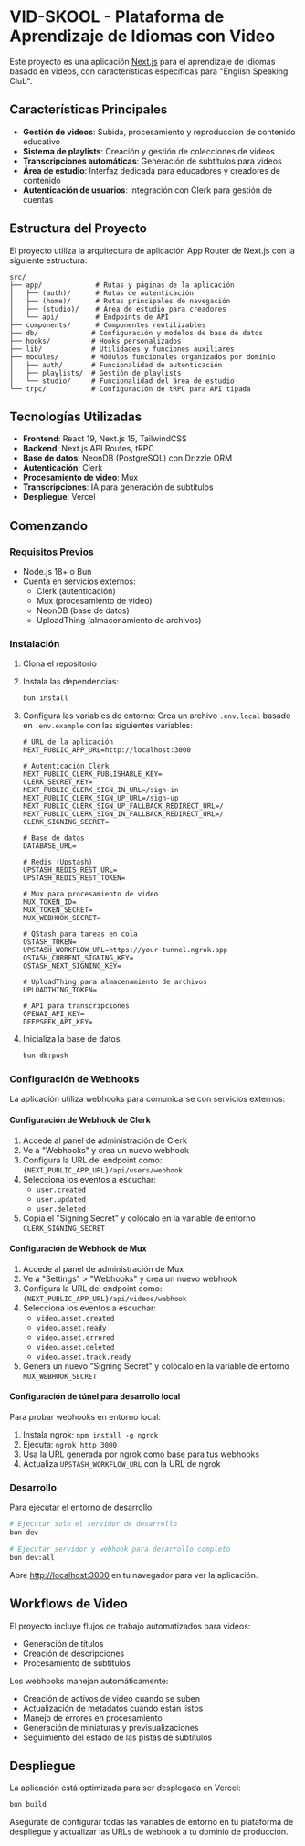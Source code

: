 # VID-SKOOL - Plataforma de Aprendizaje de Idiomas con Video

Este proyecto es una aplicación [Next.js](https://nextjs.org) para el aprendizaje de idiomas basado en videos, con características específicas para "English Speaking Club".

## Características Principales

- **Gestión de videos**: Subida, procesamiento y reproducción de contenido educativo
- **Sistema de playlists**: Creación y gestión de colecciones de videos
- **Transcripciones automáticas**: Generación de subtítulos para videos
- **Área de estudio**: Interfaz dedicada para educadores y creadores de contenido
- **Autenticación de usuarios**: Integración con Clerk para gestión de cuentas

## Estructura del Proyecto

El proyecto utiliza la arquitectura de aplicación App Router de Next.js con la siguiente estructura:

```
src/
├── app/             # Rutas y páginas de la aplicación
│   ├── (auth)/      # Rutas de autenticación
│   ├── (home)/      # Rutas principales de navegación
│   ├── (studio)/    # Área de estudio para creadores
│   └── api/         # Endpoints de API
├── components/      # Componentes reutilizables
├── db/             # Configuración y modelos de base de datos
├── hooks/          # Hooks personalizados
├── lib/            # Utilidades y funciones auxiliares
├── modules/        # Módulos funcionales organizados por dominio
│   ├── auth/       # Funcionalidad de autenticación
│   ├── playlists/  # Gestión de playlists
│   └── studio/     # Funcionalidad del área de estudio
└── trpc/           # Configuración de tRPC para API tipada
```

## Tecnologías Utilizadas

- **Frontend**: React 19, Next.js 15, TailwindCSS
- **Backend**: Next.js API Routes, tRPC
- **Base de datos**: NeonDB (PostgreSQL) con Drizzle ORM
- **Autenticación**: Clerk
- **Procesamiento de video**: Mux
- **Transcripciones**: IA para generación de subtítulos
- **Despliegue**: Vercel

## Comenzando

### Requisitos Previos

- Node.js 18+ o Bun
- Cuenta en servicios externos:
  - Clerk (autenticación)
  - Mux (procesamiento de video)
  - NeonDB (base de datos)
  - UploadThing (almacenamiento de archivos)

### Instalación

1. Clona el repositorio
2. Instala las dependencias:
   ```bash
   bun install
   ```

3. Configura las variables de entorno:
   Crea un archivo `.env.local` basado en `.env.example` con las siguientes variables:
   ```
   # URL de la aplicación
   NEXT_PUBLIC_APP_URL=http://localhost:3000

   # Autenticación Clerk
   NEXT_PUBLIC_CLERK_PUBLISHABLE_KEY=
   CLERK_SECRET_KEY=
   NEXT_PUBLIC_CLERK_SIGN_IN_URL=/sign-in
   NEXT_PUBLIC_CLERK_SIGN_UP_URL=/sign-up
   NEXT_PUBLIC_CLERK_SIGN_UP_FALLBACK_REDIRECT_URL=/
   NEXT_PUBLIC_CLERK_SIGN_IN_FALLBACK_REDIRECT_URL=/
   CLERK_SIGNING_SECRET=
   
   # Base de datos
   DATABASE_URL=
   
   # Redis (Upstash)
   UPSTASH_REDIS_REST_URL=
   UPSTASH_REDIS_REST_TOKEN=
   
   # Mux para procesamiento de video
   MUX_TOKEN_ID=
   MUX_TOKEN_SECRET=
   MUX_WEBHOOK_SECRET=
   
   # QStash para tareas en cola
   QSTASH_TOKEN=
   UPSTASH_WORKFLOW_URL=https://your-tunnel.ngrok.app
   QSTASH_CURRENT_SIGNING_KEY=
   QSTASH_NEXT_SIGNING_KEY=
   
   # UploadThing para almacenamiento de archivos
   UPLOADTHING_TOKEN=
   
   # API para transcripciones
   OPENAI_API_KEY=
   DEEPSEEK_API_KEY=
   ```

4. Inicializa la base de datos:
   ```bash
   bun db:push
   ```

### Configuración de Webhooks

La aplicación utiliza webhooks para comunicarse con servicios externos:

#### Configuración de Webhook de Clerk

1. Accede al panel de administración de Clerk
2. Ve a "Webhooks" y crea un nuevo webhook
3. Configura la URL del endpoint como: `{NEXT_PUBLIC_APP_URL}/api/users/webhook`
4. Selecciona los eventos a escuchar:
   - `user.created`
   - `user.updated`
   - `user.deleted`
5. Copia el "Signing Secret" y colócalo en la variable de entorno `CLERK_SIGNING_SECRET`

#### Configuración de Webhook de Mux

1. Accede al panel de administración de Mux
2. Ve a "Settings" > "Webhooks" y crea un nuevo webhook
3. Configura la URL del endpoint como: `{NEXT_PUBLIC_APP_URL}/api/videos/webhook`
4. Selecciona los eventos a escuchar:
   - `video.asset.created`
   - `video.asset.ready`
   - `video.asset.errored`
   - `video.asset.deleted`
   - `video.asset.track.ready`
5. Genera un nuevo "Signing Secret" y colócalo en la variable de entorno `MUX_WEBHOOK_SECRET`

#### Configuración de túnel para desarrollo local

Para probar webhooks en entorno local:
1. Instala ngrok: `npm install -g ngrok`
2. Ejecuta: `ngrok http 3000`
3. Usa la URL generada por ngrok como base para tus webhooks
4. Actualiza `UPSTASH_WORKFLOW_URL` con la URL de ngrok

### Desarrollo

Para ejecutar el entorno de desarrollo:

```bash
# Ejecutar solo el servidor de desarrollo
bun dev

# Ejecutar servidor y webhook para desarrollo completo
bun dev:all
```

Abre [http://localhost:3000](http://localhost:3000) en tu navegador para ver la aplicación.

## Workflows de Video

El proyecto incluye flujos de trabajo automatizados para videos:
- Generación de títulos
- Creación de descripciones
- Procesamiento de subtítulos

Los webhooks manejan automáticamente:
- Creación de activos de video cuando se suben
- Actualización de metadatos cuando están listos
- Manejo de errores en procesamiento
- Generación de miniaturas y previsualizaciones
- Seguimiento del estado de las pistas de subtítulos

## Despliegue

La aplicación está optimizada para ser desplegada en Vercel:

```bash
bun build
```

Asegúrate de configurar todas las variables de entorno en tu plataforma de despliegue y actualizar las URLs de webhook a tu dominio de producción.
